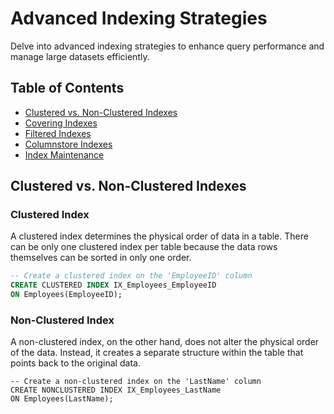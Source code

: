 # Advanced Indexing Strategies

Delve into advanced indexing strategies to enhance query performance and manage large datasets efficiently.

## Table of Contents

- [Clustered vs. Non-Clustered Indexes](#clustered-vs-non-clustered-indexes)
- [Covering Indexes](#covering-indexes)
- [Filtered Indexes](#filtered-indexes)
- [Columnstore Indexes](#columnstore-indexes)
- [Index Maintenance](#index-maintenance)

## Clustered vs. Non-Clustered Indexes

### Clustered Index

A clustered index determines the physical order of data in a table. There can be only one clustered index per table because the data rows themselves can be sorted in only one order.

```sql
-- Create a clustered index on the 'EmployeeID' column
CREATE CLUSTERED INDEX IX_Employees_EmployeeID
ON Employees(EmployeeID);
```

### Non-Clustered Index

A non-clustered index, on the other hand, does not alter the physical order of the data. Instead, it creates a separate structure within the table that points back to the original data.

```
-- Create a non-clustered index on the 'LastName' column
CREATE NONCLUSTERED INDEX IX_Employees_LastName
ON Employees(LastName);
```




